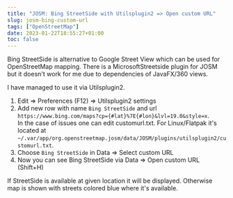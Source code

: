 ```yaml
---
title: "JOSM: Bing StreetSide with Utilsplugin2 => Open custom URL"
slug: josm-bing-custom-url
tags: ["OpenStreetMap"]
date: 2023-01-22T18:55:27+01:00
toc: false
---
```

Bing StreetSide is alternative to Google Street View which can be used for OpenStreetMap mapping.
There is a MicrosoftStreetside plugin for JOSM but it doesn't work for me due to dependencies of JavaFX/360 views.

I have managed to use it via Utilsplugin2.

1. Edit => Preferences (F12) => Utilsplugin2 settings
2. Add new row with name `Bing StreetSide` and url `https://www.bing.com/maps?cp={#lat}%7E{#lon}&lvl=19.0&style=x`.  
In the case of issues one can edit customurl.txt. For Linux/Flatpak it's located at `~/.var/app/org.openstreetmap.josm/data/JOSM/plugins/utilsplugin2/customurl.txt`. 
3. Choose  `Bing StreetSide` in Data => Select custom URL
4. Now you can see Bing StreetSide via Data => Open custom URL (Shift+H)

If StreetSide is available at given location it will be displayed. Otherwise map is shown with streets colored blue where it's available.
